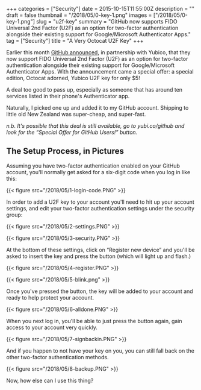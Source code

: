 +++
categories = ["Security"]
date = 2015-10-15T11:55:00Z
description = ""
draft = false
thumbnail = "/2018/05/0-key-1.png"
images = ["/2018/05/0-key-1.png"]
slug = "u2f-key"
summary = "GitHub now supports FIDO Universal 2nd Factor (U2F) as an option for two-factor authentication alongside their existing support for Google/Microsoft Authenticator Apps."
tag = ["Security"]
title = "A Very Octocat U2F Key"
+++


Earlier this month [GitHub announced](https://github.com/blog/2071-github-supports-universal-2nd-factor-authentication), in partnership with Yubico, that they now support FIDO Universal 2nd Factor (U2F) as an option for two-factor authentication alongside their existing support for Google/Microsoft Authenticator Apps. With the announcement came a special offer: a special edition, Octocat adorned, Yubico U2F key for only $5!

A deal too good to pass up, especially as someone that has around ten services listed in their phone's Authenticator app.

Naturally, I picked one up and added it to my GitHub account. Shipping to little old New Zealand was super-cheap, and super-fast.

_n.b. It's possible that this deal is still available, go to yubi.co/github and look for the “Special Offer for GitHub Users!” button._

## **The Setup Process, in Pictures**

Assuming you have two-factor authentication enabled on your GitHub account, you'll normally get asked for a six-digit code when you log in like this:

{{< figure src="/2018/05/1-login-code.PNG" >}}

In order to add a U2F key to your account you'll need to hit up your account settings, and edit your two-factor authentication settings under the security group:

{{< figure src="/2018/05/2-settings.PNG" >}}

{{< figure src="/2018/05/3-security.PNG" >}}

At the bottom of these settings, click on “Register new device” and you'll be asked to insert the key and press the button (which will light up and flash.)

{{< figure src="/2018/05/4-register.PNG" >}}

{{< figure src="/2018/05/5-blink.png" >}}

Once you've pressed the button, the key will be added to your account and ready to help protect your account.

{{< figure src="/2018/05/6-alldone.PNG" >}}

When you next log in, you'll be able to just press the button again, gain access to your account very quickly.

{{< figure src="/2018/05/7-signbackin.PNG" >}}

And if you happen to not have your key on you, you can still fall back on the other two-factor authentication methods.

{{< figure src="/2018/05/8-backup.PNG" >}}

Now, how else can I use this thing?

